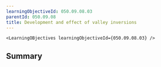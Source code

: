 ```yaml
---
learningObjectiveId: 050.09.08.03
parentId: 050.09.08
title: Development and effect of valley inversions
---
```


```tsx eval
<LearningOBjectives learningObjectiveId={050.09.08.03} />
```

## Summary
